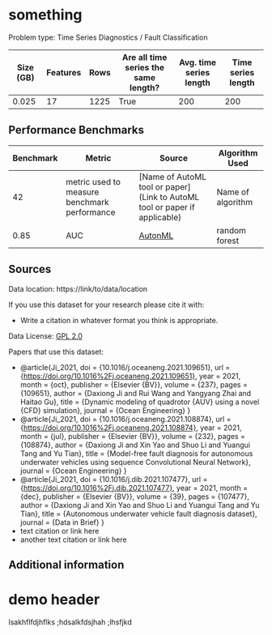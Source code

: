 # something

Problem type: Time Series Diagnostics / Fault Classification

| Size (GB) | Features | Rows | Are all time series the same length? | Avg. time series length | Time series length |
| --------- | -------- | ---- | ------------------------------------ | ----------------------- | ------------------ |
| 0.025     | 17       | 1225 | True                                 | 200                     | 200                |

## Performance Benchmarks

| Benchmark | Metric                                       | Source                                                                     | Algorithm Used    |
| --------- | -------------------------------------------- | -------------------------------------------------------------------------- | ----------------- |
| 42        | metric used to measure benchmark performance | [Name of AutoML tool or paper](Link to AutoML tool or paper if applicable) | Name of algorithm |
| 0.85      | AUC                                          | [AutonML](autonml.readthedocs.io)                                          | random forest     |
## Sources

Data location: https://link/to/data/location

If you use this dataset for your research please cite it with:

- Write a citation in whatever format you think is appropriate.

Data License: [GPL 2.0](https://www.gnu.org/licenses/old-licenses/gpl-2.0.en.html)

Papers that use this dataset:

- @article{Ji_2021, doi = {10.1016/j.oceaneng.2021.109651}, url = {https://doi.org/10.1016%2Fj.oceaneng.2021.109651}, year = 2021, month = {oct}, publisher = {Elsevier {BV}}, volume = {237}, pages = {109651}, author = {Daxiong Ji and Rui Wang and Yangyang Zhai and Haitao Gu}, title = {Dynamic modeling of quadrotor {AUV} using a novel {CFD} simulation}, journal = {Ocean Engineering} }
- @article{Ji_2021, doi = {10.1016/j.oceaneng.2021.108874}, url = {https://doi.org/10.1016%2Fj.oceaneng.2021.108874}, year = 2021, month = {jul}, publisher = {Elsevier {BV}}, volume = {232}, pages = {108874}, author = {Daxiong Ji and Xin Yao and Shuo Li and Yuangui Tang and Yu Tian}, title = {Model-free fault diagnosis for autonomous underwater vehicles using sequence Convolutional Neural Network}, journal = {Ocean Engineering} }
- @article{Ji_2021, doi = {10.1016/j.dib.2021.107477}, url = {https://doi.org/10.1016%2Fj.dib.2021.107477}, year = 2021, month = {dec}, publisher = {Elsevier {BV}}, volume = {39}, pages = {107477}, author = {Daxiong Ji and Xin Yao and Shuo Li and Yuangui Tang and Yu Tian}, title = {Autonomous underwater vehicle fault diagnosis dataset}, journal = {Data in Brief} }
- text citation or link here
- another text citation or link here

## Additional information
# demo header
lsakhflfdjhflks
;hdsalkfdsjhah
;lhsfjkd